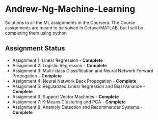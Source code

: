 # Andrew-Ng-Machine-Learning
Solutions to all the ML assignments in the Coursera. The Course assignments are meant to be solved in Octave/MATLAB, but I will be completing them using python

## Assignment Status
* Assignment 1: Linear Regression - **Complete**
* Assignment 2: Logistic Regression - **Complete**
* Assignment 3: Multi-class Classification and Neural Network Forward Propogation - **Complete**
* Assignment 4: Neural Network Back Propogation - **Complete**
* Assignment 5: Regularized Linear Regression and Bias/Variance - **Complete**
* Assignment 6: Support Vector Machines - **Complete**
* Assignment 7: K-Means Clustering and PCA - **Complete**
* Assignment 8: Anamoly Detection and Recommender Systems - **Complete**
